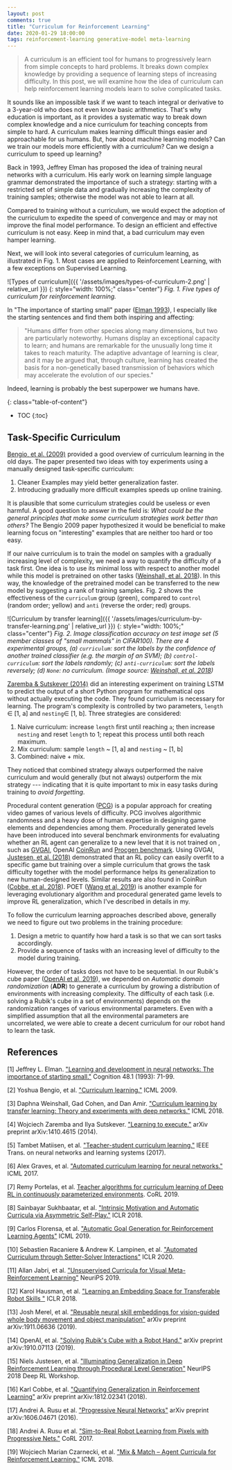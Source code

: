 ```yaml
---
layout: post
comments: true
title: "Curriculum for Reinforcement Learning"
date: 2020-01-29 18:00:00
tags: reinforcement-learning generative-model meta-learning
---
```



> A curriculum is an efficient tool for humans to progressively learn from simple concepts to hard problems. It breaks down complex knowledge by providing a sequence of learning steps of increasing difficulty. In this post, we will examine how the idea of curriculum can help reinforcement learning models learn to solve complicated tasks.
 

<!--more-->



It sounds like an impossible task if we want to teach integral or derivative to a 3-year-old who does not even know basic arithmetics. That's why education is important, as it provides a systematic way to break down complex knowledge and a nice curriculum for teaching concepts from simple to hard. A curriculum makes learning difficult things easier and approachable for us humans. But, how about machine learning models? Can we train our models more efficiently with a curriculum? Can we design a curriculum to speed up learning?
 
Back in 1993, Jeffrey Elman has proposed the idea of training neural networks with a curriculum. His early work on learning simple language grammar demonstrated the importance of such a strategy: starting with a restricted set of simple data and gradually increasing the complexity of training samples; otherwise the model was not able to learn at all.
 
Compared to training without a curriculum, we would expect the adoption of the curriculum to expedite the speed of convergence and may or may not improve the final model performance. To design an efficient and effective curriculum is not easy. Keep in mind that, a bad curriculum may even hamper learning. 

Next, we will look into several categories of curriculum learning, as illustrated in Fig. 1. Most cases are applied to Reinforcement Learning, with a few exceptions on Supervised Learning.


![Types of curriculum]({{ '/assets/images/types-of-curriculum-2.png' | relative_url }})
{: style="width: 100%;" class="center"}
*Fig. 1. Five types of curriculum for reinforcement learning.*


In "The importance of starting small" paper ([Elman 1993](http://citeseerx.ist.psu.edu/viewdoc/download?doi=10.1.1.128.4487&rep=rep1&type=pdf)), I especially like the starting sentences and find them both inspiring and affecting:
 
> "Humans differ from other species along many dimensions, but two are particularly noteworthy. Humans display an exceptional capacity to learn; and humans are remarkable for the unusually long time it takes to reach maturity. The adaptive advantage of learning is clear, and it may be argued that, through culture, learning has created the basis for a non-genetically based transmission of behaviors which may accelerate the evolution of our species."
 
Indeed, learning is probably the best superpower we humans have.
 


{: class="table-of-content"}
* TOC
{:toc}


## Task-Specific Curriculum

[Bengio, et al. (2009)](https://www.researchgate.net/profile/Y_Bengio/publication/221344862_Curriculum_learning/links/546cd2570cf2193b94c577ac/Curriculum-learning.pdf) provided a good overview of curriculum learning in the old days. The paper presented two ideas with toy experiments using a manually designed task-specific curriculum:
1. Cleaner Examples may yield better generalization faster.
2. Introducing gradually more difficult examples speeds up online training.

It is plausible that some curriculum strategies could be useless or even harmful. A good question to answer in the field is: *What could be the general principles that make some curriculum strategies work better than others?* The Bengio 2009 paper hypothesized it would be beneficial to make learning focus on "interesting" examples that are neither too hard or too easy.

If our naive curriculum is to train the model on samples with a gradually increasing level of complexity, we need a way to quantify the difficulty of a task first. One idea is to use its minimal loss with respect to another model while this model is pretrained on other tasks ([Weinshall, et al. 2018](https://arxiv.org/abs/1802.03796)). In this way, the knowledge of the pretrained model can be transferred to the new model by suggesting a rank of training samples. Fig. 2 shows the effectiveness of the `curriculum` group (green), compared to `control` (random order; yellow) and `anti` (reverse the order; red) groups.


![Curriculum by transfer learning]({{ '/assets/images/curriculum-by-transfer-learning.png' | relative_url }})
{: style="width: 100%;" class="center"}
*Fig. 2. Image classification accuracy on test image set (5 member classes of "small mammals" in CIFAR100). There are 4 experimental groups, (a) `curriculum`: sort the labels by the confidence of another trained classifier (e.g. the margin of an SVM); (b) `control-curriculum`: sort the labels randomly; (c) `anti-curriculum`: sort the labels reversely; (d) `None`: no curriculum. (Image source: [Weinshall, et al. 2018](https://arxiv.org/abs/1802.03796))*

[Zaremba & Sutskever (2014)](https://arxiv.org/abs/1410.4615) did an interesting experiment on training LSTM to predict the output of a short Python program for mathematical ops without actually executing the code. They found curriculum is necessary for learning. The program's complexity is controlled by two parameters, `length` ∈ [1, a] and `nesting`∈ [1, b]. Three strategies are considered:
1. Naive curriculum: increase `length` first until reaching `a`; then increase `nesting` and reset `length` to 1; repeat this process until both reach maximum.
2. Mix curriculum: sample `length` ~ [1, a] and `nesting` ~ [1, b]
3. Combined: naive + mix.

They noticed that combined strategy always outperformed the naive curriculum and would generally (but not always) outperform the mix strategy --- indicating that it is quite important to mix in easy tasks during training to *avoid forgetting*.
 
<a name="pcg" />Procedural content generation ([PCG](http://pcg.wikidot.com/)) is a popular approach for creating video games of various levels of difficulty. PCG involves algorithmic randomness and a heavy dose of human expertise in designing game elements and dependencies among them. Procedurally generated levels have been introduced into several benchmark environments for evaluating whether an RL agent can generalize to a new level that it is not trained on , such as [GVGAI](http://www.gvgai.net/), OpenAI [CoinRun](https://openai.com/blog/quantifying-generalization-in-reinforcement-learning/) and [Procgen benchmark](https://openai.com/blog/procgen-benchmark/). Using GVGAI, [Justesen, et al. (2018)](https://arxiv.org/abs/1806.10729) demonstrated that an RL policy can easily overfit to a specific game but training over a simple curriculum that grows the task difficulty together with the model performance helps its generalization to new human-designed levels. Similar results are also found in CoinRun ([Cobbe, et al. 2018](https://arxiv.org/abs/1812.02341)). POET ([Wang et al, 2019](https://arxiv.org/abs/1901.01753)) is another example for leveraging evolutionary algorithm and procedural generated game levels to improve RL generalization, which I've described in details in my.
 
To follow the curriculum learning approaches described above, generally we need to figure out two problems in the training procedure:
1. Design a metric to quantify how hard a task is so that we can sort tasks accordingly.
2. Provide a sequence of tasks with an increasing level of difficulty to the model during training.

However, the order of tasks does not have to be sequential. In our Rubik's cube paper ([OpenAI et al, 2019](https://arxiv.org/abs/1910.07113.)), we depended on *Automatic domain randomization* (**ADR**) to generate a curriculum by growing a distribution of environments with increasing complexity. The difficulty of each task (i.e. solving a Rubik's cube in a set of environments) depends on the randomization ranges of various environmental parameters. Even with a simplified assumption that all the environmental parameters are uncorrelated, we were able to create a decent curriculum for our robot hand to learn the task.



## References

[1] Jeffrey L. Elman. ["Learning and development in neural networks: The importance of starting small."](http://citeseerx.ist.psu.edu/viewdoc/download?doi=10.1.1.128.4487&rep=rep1&type=pdf) Cognition 48.1 (1993): 71-99.

[2] Yoshua Bengio, et al. ["Curriculum learning."](https://www.researchgate.net/profile/Y_Bengio/publication/221344862_Curriculum_learning/links/546cd2570cf2193b94c577ac/Curriculum-learning.pdf) ICML 2009.

[3] Daphna Weinshall, Gad Cohen, and Dan Amir. ["Curriculum learning by transfer learning: Theory and experiments with deep networks."](https://arxiv.org/abs/1802.03796) ICML 2018.

[4] Wojciech Zaremba and Ilya Sutskever. ["Learning to execute."](https://arxiv.org/abs/1410.4615) arXiv preprint arXiv:1410.4615 (2014).

[5] Tambet Matiisen, et al. ["Teacher-student curriculum learning."](https://arxiv.org/abs/1707.00183) IEEE Trans. on neural networks and learning systems (2017).

[6] Alex Graves, et al. ["Automated curriculum learning for neural networks."](https://arxiv.org/abs/1704.03003) ICML 2017.

[7]  Remy Portelas, et al. [Teacher algorithms for curriculum learning of Deep RL in continuously parameterized environments](https://arxiv.org/abs/1910.07224). CoRL 2019.

[8] Sainbayar Sukhbaatar, et al. ["Intrinsic Motivation and Automatic Curricula via Asymmetric Self-Play."](https://arxiv.org/abs/1703.05407) ICLR 2018.

[9] Carlos Florensa, et al. ["Automatic Goal Generation for Reinforcement Learning Agents"](https://arxiv.org/abs/1705.06366) ICML 2019.

[10] Sebastien Racaniere & Andrew K. Lampinen, et al. ["Automated Curriculum through Setter-Solver Interactions"](https://arxiv.org/abs/1909.12892) ICLR 2020.

[11] Allan Jabri, et al. ["Unsupervised Curricula for Visual Meta-Reinforcement Learning"](https://arxiv.org/abs/1912.04226) NeuriPS 2019.

[12] Karol Hausman, et al. ["Learning an Embedding Space for Transferable Robot Skills "](https://openreview.net/forum?id=rk07ZXZRb) ICLR 2018.

[13] Josh Merel, et al. ["Reusable neural skill embeddings for vision-guided whole body movement and object manipulation"](https://arxiv.org/abs/1911.06636) arXiv preprint arXiv:1911.06636 (2019).

[14] OpenAI, et al. ["Solving Rubik's Cube with a Robot Hand."](https://arxiv.org/abs/1910.07113) arXiv preprint arXiv:1910.07113 (2019).

[15] Niels Justesen, et al. ["Illuminating Generalization in Deep Reinforcement Learning through Procedural Level Generation"](https://arxiv.org/abs/1806.10729) NeurIPS 2018 Deep RL Workshop.

[16] Karl Cobbe, et al. ["Quantifying Generalization in Reinforcement Learning"](https://arxiv.org/abs/1812.02341) arXiv preprint arXiv:1812.02341 (2018).

[17] Andrei A. Rusu et al. ["Progressive Neural Networks"](https://arxiv.org/abs/1606.04671) arXiv preprint arXiv:1606.04671 (2016).

[18] Andrei A. Rusu et al. ["Sim-to-Real Robot Learning from Pixels with Progressive Nets."](https://arxiv.org/abs/1610.04286) CoRL 2017.

[19] Wojciech Marian Czarnecki, et al. ["Mix & Match – Agent Curricula for Reinforcement Learning."](https://arxiv.org/abs/1806.01780) ICML 2018.





